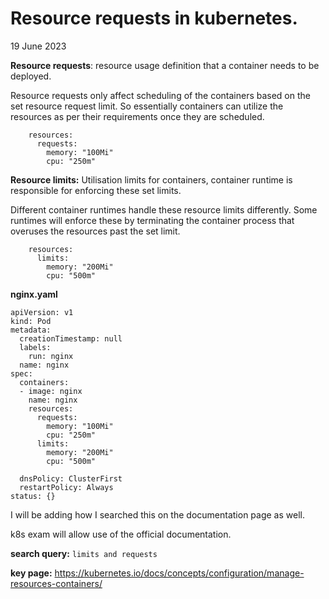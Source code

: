 # Resource requests in kubernetes.
19 June 2023

**Resource requests**: resource usage definition that a container needs to be deployed.

Resource requests only affect scheduling of the containers based on the set resource request limit. So essentially containers can utilize the resources as per their requirements once they are scheduled.


```
    resources:
      requests:
        memory: "100Mi"
        cpu: "250m"
```

**Resource limits:** Utilisation limits for containers, container runtime is responsible for enforcing these set limits.


Different container runtimes handle these resource limits differently. Some runtimes will enforce these by terminating the container process that overuses the resources past the set limit.


```
    resources:
      limits:
        memory: "200Mi"
        cpu: "500m"
```



**nginx.yaml**

```
apiVersion: v1
kind: Pod
metadata:
  creationTimestamp: null
  labels:
    run: nginx
  name: nginx
spec:
  containers:
  - image: nginx
    name: nginx
    resources:
      requests:
        memory: "100Mi"
        cpu: "250m"
      limits:
        memory: "200Mi"
        cpu: "500m"

  dnsPolicy: ClusterFirst
  restartPolicy: Always
status: {}
```



I will be adding how I searched this on the documentation page as well.

k8s exam will allow use of the official documentation.


**search query:** ```limits and requests```

**key page:** https://kubernetes.io/docs/concepts/configuration/manage-resources-containers/

